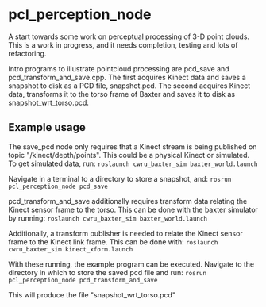 # pcl_perception_node

A start towards some work on perceptual processing of 3-D point clouds.
This is a work in progress, and it needs completion, testing and lots of refactoring.

Intro programs to illustrate pointcloud processing are pcd_save and pcd_transform_and_save.cpp.  The first acquires Kinect data and saves a snapshot to disk as a PCD file, snapshot.pcd.  The second acquires Kinect data, transforms it to the torso frame of Baxter and saves it to disk as snapshot_wrt_torso.pcd.

## Example usage
The save_pcd node only requires that a Kinect stream is being published on topic "/kinect/depth/points".  This could be a physical Kinect or simulated. To get simulated data, run:
`roslaunch cwru_baxter_sim baxter_world.launch`

 Navigate in a terminal to a directory to store a snapshot, and:
  `rosrun pcl_perception_node pcd_save`

pcd_transform_and_save additionally requires transform data relating the Kinect sensor frame to the torso.  This can be done with the baxter simulator by running:
`roslaunch cwru_baxter_sim baxter_world.launch`

Additionally, a transform publisher is needed to relate the Kinect sensor frame to the Kinect link frame.  This can be done with:
`roslaunch cwru_baxter_sim kinect_xform.launch`

With these running, the example program can be executed.  Navigate to the directory in which to store the saved pcd file and run:
`rosrun pcl_perception_node pcd_transform_and_save`

This will produce the file "snapshot_wrt_torso.pcd"

    
